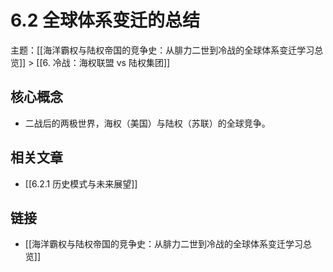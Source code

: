 # 6.2 全球体系变迁的总结

主题：[[海洋霸权与陆权帝国的竞争史：从腓力二世到冷战的全球体系变迁学习总览]] > [[6. 冷战：海权联盟 vs 陆权集团]]

## 核心概念

- 二战后的两极世界，海权（美国）与陆权（苏联）的全球竞争。

## 相关文章

- [[6.2.1 历史模式与未来展望]]

## 链接

- [[海洋霸权与陆权帝国的竞争史：从腓力二世到冷战的全球体系变迁学习总览]]
